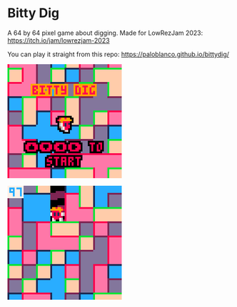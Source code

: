 # Bitty Dig

A 64 by 64 pixel game about digging. Made for LowRezJam 2023: https://itch.io/jam/lowrezjam-2023

You can play it straight from this repo: https://paloblanco.github.io/bittydig/

![title screen](lrj23_1.gif)

![gameplay](lrj23_2.gif)

